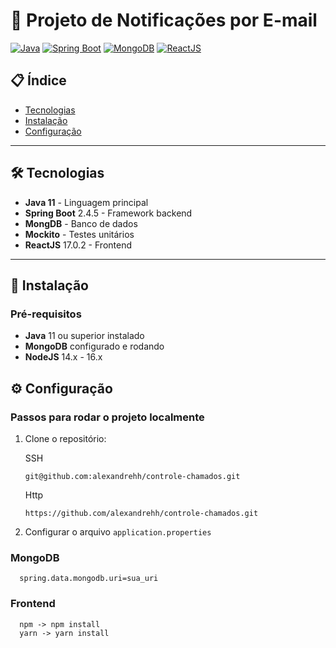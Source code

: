 # 📧 Projeto de Notificações por E-mail

[![Java](https://img.shields.io/badge/Java-11+-orange?logo=openjdk)](https://openjdk.org/)
[![Spring Boot](https://img.shields.io/badge/Spring_Boot-2.7.13-green?logo=spring)](https://spring.io/projects/spring-boot)
[![MongoDB](https://img.shields.io/badge/MongoDB-14-blue?logo=mongodb)](https://www.mongodb.com/)
[![ReactJS](https://img.shields.io/badge/PostgreSQL-React-blue?logo=postgresql&logo=react)](https://react.dev/)

## 📋 Índice

- [Tecnologias](#tecnologias)
- [Instalação](#instalação)
- [Configuração](#configuração)

---

## 🛠 Tecnologias

- **Java 11** - Linguagem principal
- **Spring Boot** 2.4.5 - Framework backend
- **MongDB** - Banco de dados
- **Mockito** - Testes unitários
- **ReactJS** 17.0.2 - Frontend
---

## 🔨 Instalação

### Pré-requisitos

- **Java** 11 ou superior instalado
- **MongoDB** configurado e rodando
- **NodeJS** 14.x - 16.x

## ⚙️ Configuração

### Passos para rodar o projeto localmente

1. Clone o repositório:

   SSH
    ```
    git@github.com:alexandrehh/controle-chamados.git
    ```
   Http
    ```
    https://github.com/alexandrehh/controle-chamados.git
    ```

2. Configurar o arquivo `application.properties`

### MongoDB

   ```
     spring.data.mongodb.uri=sua_uri
   ```

### Frontend

   ```
     npm -> npm install
     yarn -> yarn install
   ```
